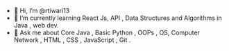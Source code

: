 - 👋 Hi, I’m @rtiwari13
- 🌱 I’m currently learning React Js, API , Data Structures and Algorithms in Java , web dev.
- 💬 Ask me about Core Java , Basic Python , OOPs , OS, Computer Network , HTML , CSS , JavaScript , Git .

